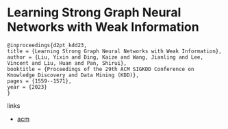 # Learning Strong Graph Neural Networks with Weak Information

```
@inproceedings{d2pt_kdd23,
title = {Learning Strong Graph Neural Networks with Weak Information},
author = {Liu, Yixin and Ding, Kaize and Wang, Jianling and Lee, Vincent and Liu, Huan and Pan, Shirui},
booktitle = {Proceedings of the 29th ACM SIGKDD Conference on Knowledge Discovery and Data Mining (KDD)},
pages = {1559--1571},
year = {2023}
}
```

links
- [acm](https://dl.acm.org/doi/10.1145/3580305.3599410)
